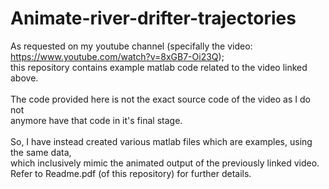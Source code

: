 # Animate-river-drifter-trajectories
As requested on my youtube channel (specifally the video: https://www.youtube.com/watch?v=8xGB7-Oi23Q); <br/> 
this repository contains example matlab code related to the video linked above. <br/><br/>
The code provided here is not the exact source code of the video as I do not  <br/>
anymore have that code in it's final stage. <br/>  <br/>
So, I have instead created various matlab files which are examples, using the same data,<br/>
which inclusively mimic the animated output of the previously linked video. <br/> 
Refer to Readme.pdf (of this repository) for further details.<br/>
